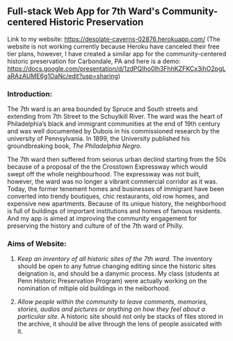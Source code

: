 ## Full-stack Web App for 7th Ward's Community-centered Historic Preservation

Link to my website: https://desolate-caverns-02876.herokuapp.com/ 
(The website is not working currently because Heroku have canceled their free tier plans, however, I have created a similar app for the community-centered historic preservation for Carbondale, PA and here is a demo: https://docs.google.com/presentation/d/1zdPQIho0lh3FhhKZFKCx3ihO2pgLaRAzAUME6g1OaNc/edit?usp=sharing)

### Introduction: 
The 7th ward is an area bounded by Spruce and South streets and extending from 7th Street to the Schuylkill River. The ward was the heart of Philadelphia’s black and immigrant communities at the end of 19th century and was well documented by Dubois in his commissioned research by the university of Pennsylvania. In 1899, the University published his groundbreaking book, *The Philadelphia Negro*. 

The 7th ward then suffered from seiorus urban declind starting from the 50s because of a proposal of the the Crosstown Expressway which would swept off the whole neighbourhood. The expressway was not built, however, the ward was no longer a vibrant commercial corridor as it was. Today, the former tenement homes and businesses of immigrant have been converted into trendy boutiques, chic restaurants, old row homes, and expensive new apartments. Because of its unique history, the neighborhood is full of buildings of important institutions and homes of famous residents. And my app is aimed at improving the community engagement for preserving the history and culture of of the 7th ward of Philly.

### Aims of Website:
1. *Keep an inventory of all historic sites of the 7th ward.* The inventory should be open to any futrue changing editing since the historic sites deignation is, and should be a danymic process. My class (students at Penn Historic Preservation Program) were actually working on the nomination of mltiple old buildings in the neiborhood.

2. *Allow people within the community to leave comments, memories, stories, audios and pictures or anything on how they feel about a particular site.* A historic site should not only be stacks of files stored in the archive, it should be alive through the lens of people assicated with it.

